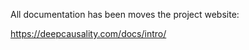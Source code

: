 [//]: # (---)

[//]: # (SPDX-License-Identifier: MIT)

[//]: # (---)

All documentation has been moves the project website:

https://deepcausality.com/docs/intro/